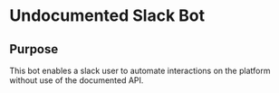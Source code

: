 # Undocumented Slack Bot

## Purpose

This bot enables a slack user to automate interactions on the platform without use of the documented API.
